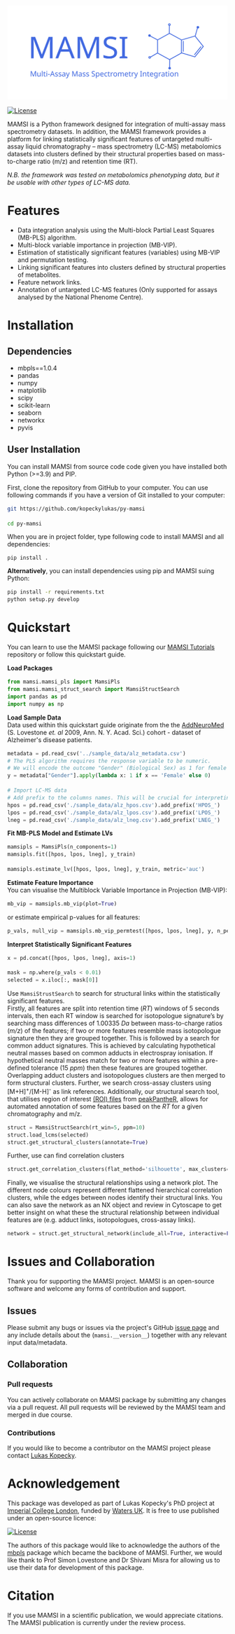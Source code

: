 ![MAMSI_logo](MAMSI_logo.svg)

[![License](https://img.shields.io/badge/License-BSD_3--Clause-blue.svg)](https://opensource.org/licenses/BSD-3-Clause)

MAMSI is a Python framework designed for integration of multi-assay mass spectrometry datasets. 
In addition, the MAMSI framework provides a platform for linking statistically significant features of untargeted multi-assay liquid chromatography – mass spectrometry (LC-MS) metabolomics datasets into clusters defined by their structural properties based on mass-to-charge ratio (m/z) and retention time (RT).

*N.B. the framework was tested on metabolomics phenotyping data, but it be usable with other types of LC-MS data.*

# Features
- Data integration analysis using the Multi-block Partial Least Squares (MB-PLS) algorithm.
- Multi-block variable importance in projection (MB-VIP).
- Estimation of statistically significant features (variables) using MB-VIP and permutation testing.
- Linking significant features into clusters defined by structural properties of metabolites.
- Feature network links.
- Annotation of untargeted LC-MS features (Only supported for assays analysed by the National Phenome Centre).

# Installation 
## Dependencies
- mbpls==1.0.4
- pandas
- numpy
- matplotlib
- scipy
- scikit-learn
- seaborn
- networkx
- pyvis

## User Installation 
You can install MAMSI from source code code given you have installed both Python (>=3.9) and PIP.

First, clone the repository from GitHub to your computer. You can use following commands if you have a version of Git installed to your computer:

```bash
git https://github.com/kopeckylukas/py-mamsi

cd py-mamsi
```

When you are in project folder, type following code to install MAMSI and all dependencies: 
```bahs
pip install .
```

**Alternatively**, you can install dependencies using pip and MAMSI suing Python:
```bash
pip install -r requirements.txt
python setup.py develop
```

# Quickstart
You can learn to use the MAMSI package following our [MAMSI Tutorials](https://github.com/kopeckylukas/py-mamsi-tutorials) repository or follow this quickstart guide.

**Load Packages**
```python 
from mamsi.mamsi_pls import MamsiPls
from mamsi.mamsi_struct_search import MamsiStructSearch
import pandas as pd
import numpy as np
```

**Load Sample Data** 
<br> Data used within this quickstart guide originate from the the [AddNeuroMed](https://nyaspubs.onlinelibrary.wiley.com/doi/10.1111/j.1749-6632.2009.05064.x) (S. Lovestone *et. al* 2009, Ann. N. Y. Acad. Sci.) cohort - dataset of Alzheimer's disease patients. 

```python
metadata = pd.read_csv('../sample_data/alz_metadata.csv')
# The PLS algorithm requires the response variable to be numeric. 
# We will encode the outcome "Gender" (Biological Sex) as 1 for female and 0 for male subjects. 
y = metadata["Gender"].apply(lambda x: 1 if x == 'Female' else 0)

# Import LC-MS data
# Add prefix to the columns names. This will be crucial for interpreting the results later on.
hpos = pd.read_csv('./sample_data/alz_hpos.csv').add_prefix('HPOS_')
lpos = pd.read_csv('./sample_data/alz_lpos.csv').add_prefix('LPOS_')
lneg = pd.read_csv('./sample_data/alz_lneg.csv').add_prefix('LNEG_')
```

**Fit MB-PLS Model and Estimate LVs**
```python 
mamsipls = MamsiPls(n_components=1)
mamsipls.fit([hpos, lpos, lneg], y_train)

mamsipls.estimate_lv([hpos, lpos, lneg], y_train, metric='auc')
```

**Estimate Feature Importance**
<br> You can visualise the Multiblock Variable Importance in Projection (MB-VIP):
```python
mb_vip = mamsipls.mb_vip(plot=True)
```
or estimate empirical p-values for all features: 

```python
p_vals, null_vip = mamsipls.mb_vip_permtest([hpos, lpos, lneg], y, n_permutations=10000, return_scores=True)
```

**Interpret Statistically Significant Features**
```python
x = pd.concat([hpos, lpos, lneg], axis=1)

mask = np.where(p_vals < 0.01)
selected = x.iloc[:, mask[0]]
```
Use `MamsiStrustSearch` to search for structural links within the statistically significant features. <br>
Firstly, all features are split into retention time (*RT*) windows of 5 seconds intervals, then each RT window is searched for isotopologue signature’s by searching mass differences of 1.00335 *Da* between mass-to-charge ratios (*m/z*) of the features; if two or more features resemble mass isotopologue signature then they are grouped together. This is followed by a search for common adduct signatures. This is achieved by calculating hypothetical neutral masses based on common adducts in electrospray ionisation. If hypothetical neutral masses match for two or more features within a pre-defined tolerance (15 *ppm*) then these features are grouped together. Overlapping adduct clusters and isotopologues clusters are then merged to form structural clusters. Further, we search cross-assay clusters using [M+H]<sup>+</sup>/[M-H]<sup>-</sup> as link references. Additionally, our structural search tool, that utilises region of interest [(ROI) files](https://github.com/phenomecentre/npc-open-lcms) from [peakPantheR](https://academic.oup.com/bioinformatics/article/37/24/4886/6298587), allows for automated annotation of  some features based on the *RT* for a given chromatography and m/z.
   
```python
struct = MamsiStructSearch(rt_win=5, ppm=10)
struct.load_lcms(selected)
struct.get_structural_clusters(annotate=True)
```
Further, use can find correlation clusters
```python
struct.get_correlation_clusters(flat_method='silhouette', max_clusters=11)
```
Finally, we visualise the structural relationships using a network plot. The different node colours represent different flattened hierarchical correlation clusters, while the edges between nodes identify their structural links. You can also save the network as an NX object and review in Cytoscape to get better insight on what these the structural relationship between individual features are (e.g. adduct links, isotopologues, cross-assay links).
```python
network = struct.get_structural_network(include_all=True, interactive=False, labels=True, return_nx_object=True)
```

# Issues and Collaboration
Thank you for supporting the MAMSI project. MAMSI is an open-source software and welcome any forms of contribution and support.

## Issues
Please submit any bugs or issues via the project's GitHub [issue page](https://github.com/kopeckylukas/py-mamsi/issues) and any include details about the (```mamsi.__version__```) together with any relevant input data/metadata. 

## Collaboration
### Pull requests
You can actively collaborate on MAMSI package by submitting any changes via a pull request. All pull requests will be reviewed by the MAMSI team and merged in due course. 

### Contributions
If you would like to become a contributor on the MAMSI project please contact [Lukas Kopecky](https://profiles.imperial.ac.uk/l.kopecky22).

# Acknowledgement
This package was developed as part of Lukas Kopecky's PhD project at [Imperial College London](https://www.imperial.ac.uk/metabolism-digestion-reproduction/research/systems-medicine/), funded by [Waters UK](https://www.waters.com/nextgen/gb/en.html). It is free to use published under an open-source licence:

[![License](https://img.shields.io/badge/License-BSD_3--Clause-blue.svg)](https://opensource.org/licenses/BSD-3-Clause)

The authors of this package would like to acknowledge the authors of the [mbpls](https://pypi.org/project/mbpls/) package which became the backbone of MAMSI. Further, we would like thank to Prof Simon Lovestone and Dr Shivani Misra for allowing us to use their data for development of this package. 

# Citation
If you use MAMSI in a scientific publication, we would appreciate citations. The MAMSI publication is currently under the review process. 